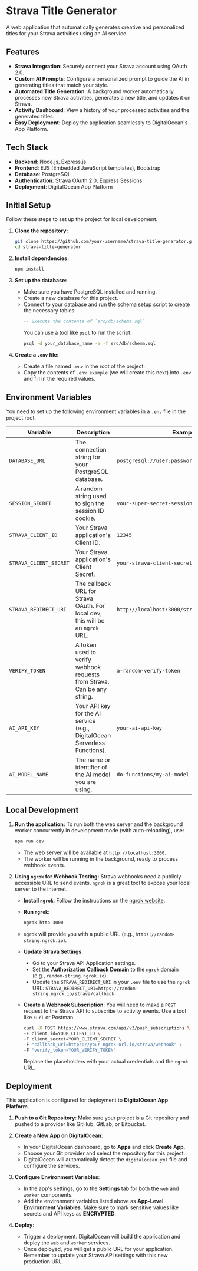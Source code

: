 # Strava Title Generator

A web application that automatically generates creative and personalized titles for your Strava activities using an AI service.

## Features

-   **Strava Integration**: Securely connect your Strava account using OAuth 2.0.
-   **Custom AI Prompts**: Configure a personalized prompt to guide the AI in generating titles that match your style.
-   **Automated Title Generation**: A background worker automatically processes new Strava activities, generates a new title, and updates it on Strava.
-   **Activity Dashboard**: View a history of your processed activities and the generated titles.
-   **Easy Deployment**: Deploy the application seamlessly to DigitalOcean's App Platform.

## Tech Stack

-   **Backend**: Node.js, Express.js
-   **Frontend**: EJS (Embedded JavaScript templates), Bootstrap
-   **Database**: PostgreSQL
-   **Authentication**: Strava OAuth 2.0, Express Sessions
-   **Deployment**: DigitalOcean App Platform

## Initial Setup

Follow these steps to set up the project for local development.

1.  **Clone the repository:**
    ```bash
    git clone https://github.com/your-username/strava-title-generator.git
    cd strava-title-generator
    ```

2.  **Install dependencies:**
    ```bash
    npm install
    ```

3.  **Set up the database:**
    -   Make sure you have PostgreSQL installed and running.
    -   Create a new database for this project.
    -   Connect to your database and run the schema setup script to create the necessary tables:
        ```sql
        -- Execute the contents of `src/db/schema.sql`
        ```
        You can use a tool like `psql` to run the script:
        ```bash
        psql -d your_database_name -a -f src/db/schema.sql
        ```

4.  **Create a `.env` file:**
    -   Create a file named `.env` in the root of the project.
    -   Copy the contents of `.env.example` (we will create this next) into `.env` and fill in the required values.

## Environment Variables

You need to set up the following environment variables in a `.env` file in the project root.

| Variable              | Description                                                                                             | Example                                                  |
| --------------------- | ------------------------------------------------------------------------------------------------------- | -------------------------------------------------------- |
| `DATABASE_URL`        | The connection string for your PostgreSQL database.                                                     | `postgresql://user:password@host:port/database`          |
| `SESSION_SECRET`      | A random string used to sign the session ID cookie.                                                     | `your-super-secret-session-key`                          |
| `STRAVA_CLIENT_ID`    | Your Strava application's Client ID.                                                                    | `12345`                                                  |
| `STRAVA_CLIENT_SECRET`| Your Strava application's Client Secret.                                                                | `your-strava-client-secret`                              |
| `STRAVA_REDIRECT_URI` | The callback URL for Strava OAuth. For local dev, this will be an `ngrok` URL.                          | `http://localhost:3000/strava/callback`                  |
| `VERIFY_TOKEN`        | A token used to verify webhook requests from Strava. Can be any string.                                 | `a-random-verify-token`                                  |
| `AI_API_KEY`          | Your API key for the AI service (e.g., DigitalOcean Serverless Functions).                               | `your-ai-api-key`                                        |
| `AI_MODEL_NAME`       | The name or identifier of the AI model you are using.                                                   | `do-functions/my-ai-model`                               |

## Local Development

1.  **Run the application:**
    To run both the web server and the background worker concurrently in development mode (with auto-reloading), use:
    ```bash
    npm run dev
    ```
    -   The web server will be available at `http://localhost:3000`.
    -   The worker will be running in the background, ready to process webhook events.

2.  **Using `ngrok` for Webhook Testing:**
    Strava webhooks need a publicly accessible URL to send events. `ngrok` is a great tool to expose your local server to the internet.

    -   **Install `ngrok`**: Follow the instructions on the [ngrok website](https://ngrok.com/download).

    -   **Run `ngrok`**:
        ```bash
        ngrok http 3000
        ```
    -   `ngrok` will provide you with a public URL (e.g., `https://random-string.ngrok.io`).

    -   **Update Strava Settings**:
        -   Go to your Strava API Application settings.
        -   Set the **Authorization Callback Domain** to the `ngrok` domain (e.g., `random-string.ngrok.io`).
        -   Update the `STRAVA_REDIRECT_URI` in your `.env` file to use the `ngrok` URL:
            `STRAVA_REDIRECT_URI=https://random-string.ngrok.io/strava/callback`

    -   **Create a Webhook Subscription**:
        You will need to make a `POST` request to the Strava API to subscribe to activity events. Use a tool like `curl` or Postman.
        ```bash
        curl -X POST https://www.strava.com/api/v3/push_subscriptions \
        -F client_id=YOUR_CLIENT_ID \
        -F client_secret=YOUR_CLIENT_SECRET \
        -F "callback_url=https://your-ngrok-url.io/strava/webhook" \
        -F "verify_token=YOUR_VERIFY_TOKEN"
        ```
        Replace the placeholders with your actual credentials and the `ngrok` URL.

## Deployment

This application is configured for deployment to **DigitalOcean App Platform**.

1.  **Push to a Git Repository**:
    Make sure your project is a Git repository and pushed to a provider like GitHub, GitLab, or Bitbucket.

2.  **Create a New App on DigitalOcean**:
    -   In your DigitalOcean dashboard, go to **Apps** and click **Create App**.
    -   Choose your Git provider and select the repository for this project.
    -   DigitalOcean will automatically detect the `digitalocean.yml` file and configure the services.

3.  **Configure Environment Variables**:
    -   In the app's settings, go to the **Settings** tab for both the `web` and `worker` components.
    -   Add the environment variables listed above as **App-Level Environment Variables**. Make sure to mark sensitive values like secrets and API keys as **ENCRYPTED**.

4.  **Deploy**:
    -   Trigger a deployment. DigitalOcean will build the application and deploy the `web` and `worker` services.
    -   Once deployed, you will get a public URL for your application. Remember to update your Strava API settings with this new production URL. 